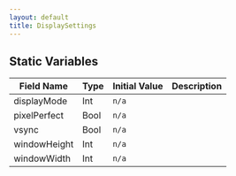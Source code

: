 ```yaml
---
layout: default
title: DisplaySettings
---
```


## Static Variables

| Field Name | Type | Initial Value | Description |
| ------------ | ------ | --------------- | ------------- |
| displayMode | Int | `n/a` |  |
| pixelPerfect | Bool | `n/a` |  |
| vsync | Bool | `n/a` |  |
| windowHeight | Int | `n/a` |  |
| windowWidth | Int | `n/a` |  |
